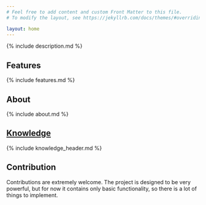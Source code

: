 ```yaml
---
# Feel free to add content and custom Front Matter to this file.
# To modify the layout, see https://jekyllrb.com/docs/themes/#overriding-theme-defaults

layout: home
---
```


{% include description.md %}

## Features

{% include features.md %}

## About

{% include about.md %}

## [Knowledge](/knowledge)

{% include knowledge_header.md %}

## Contribution

Contributions are extremely welcome. The project is designed to be very powerful, but for now it contains only basic functionality, so there is a lot of things to implement.
